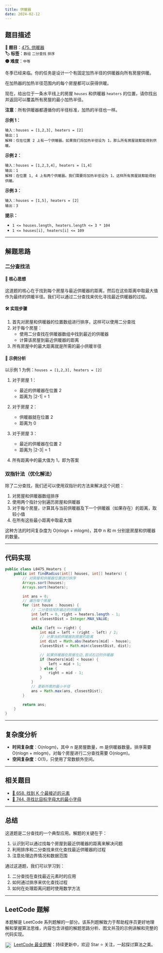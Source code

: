 ```yaml
---
title: 供暖器
date: 2024-02-12
---
```


## 题目描述

**🔗 题目**：[475. 供暖器](https://leetcode.cn/problems/heaters/)  
**🏷️ 标签**：`数组` `二分查找` `排序`  
**🟡 难度**：`中等`  

冬季已经来临。你的任务是设计一个有固定加热半径的供暖器向所有房屋供暖。

在加热器的加热半径范围内的每个房屋都可以获得供暖。

现在，给出位于一条水平线上的房屋 `houses` 和供暖器 `heaters` 的位置，请你找出并返回可以覆盖所有房屋的最小加热半径。

**注意**：所有供暖器都遵循你的半径标准，加热的半径也一样。

**示例 1：**
```
输入：houses = [1,2,3], heaters = [2]
输出：1
解释：仅在位置 2 上有一个供暖器。如果我们将加热半径设为 1，那么所有房屋就都能得到供暖。
```

**示例 2：**
```
输入：houses = [1,2,3,4], heaters = [1,4]
输出：1
解释：在位置 1, 4 上有两个供暖器。我们需要将加热半径设为 1，这样所有房屋就都能得到供暖。
```

**示例 3：**
```
输入：houses = [1,5], heaters = [2]
输出：3
```

**提示：**
- `1 <= houses.length, heaters.length <= 3 * 104`
- `1 <= houses[i], heaters[i] <= 109`

---

## 解题思路

### 二分查找法

#### 📝 核心思想
这道题的核心在于找到每个房屋与最近供暖器的距离，然后在这些距离中取最大值作为最终的供暖半径。我们可以通过二分查找来优化寻找最近供暖器的过程。

#### 🛠️ 实现步骤
1. 首先对房屋和供暖器的位置数组进行排序，这样可以使用二分查找
2. 对于每个房屋：
   - 使用二分查找在供暖器数组中找到最近的供暖器
   - 计算该房屋到最近供暖器的距离
3. 所有房屋中的最大距离就是所需的最小供暖半径

#### 🧩 示例分析
以示例 1 为例：`houses = [1,2,3], heaters = [2]`

1. 对于房屋 1：
   - 最近的供暖器在位置 2
   - 距离为 |2-1| = 1

2. 对于房屋 2：
   - 供暖器就在位置 2
   - 距离为 0

3. 对于房屋 3：
   - 最近的供暖器在位置 2
   - 距离为 |2-3| = 1

4. 所有距离中的最大值为 1，即为答案

### 双指针法（优化解法）

除了二分查找，我们还可以使用双指针的方法来解决这个问题：

1. 对房屋和供暖器数组排序
2. 使用两个指针分别遍历房屋和供暖器
3. 对于每个房屋，计算其与当前供暖器及下一个供暖器（如果存在）的距离，取较小值
4. 在所有这些最小距离中取最大值

这种方法的时间复杂度为 O(nlogn + mlogm)，其中 n 和 m 分别是房屋和供暖器的数量。

---

## 代码实现

```java
public class L0475_Heaters {
    public int findRadius(int[] houses, int[] heaters) {
        // 对房屋和供暖器位置进行排序
        Arrays.sort(houses);
        Arrays.sort(heaters);
        
        int ans = 0;
        // 遍历每个房屋
        for (int house : houses) {
            // 二分查找找到最近的供暖器
            int left = 0, right = heaters.length - 1;
            int closestDist = Integer.MAX_VALUE;
            
            while (left <= right) {
                int mid = left + (right - left) / 2;
                // 计算当前供暖器到房屋的距离
                int dist = Math.abs(heaters[mid] - house);
                closestDist = Math.min(closestDist, dist);
                
                // 如果供暖器在房屋左边,尝试右边的供暖器
                if (heaters[mid] < house) {
                    left = mid + 1;
                } else {
                    right = mid - 1;
                }
            }
            // 更新所需的最小半径
            ans = Math.max(ans, closestDist);
        }
        
        return ans;
    }
}
```

---

## 复杂度分析

- **时间复杂度**：O(nlogm)，其中 n 是房屋数量，m 是供暖器数量。排序需要 O(nlogn + mlogm)，对每个房屋进行二分查找需要 O(nlogm)。
- **空间复杂度**：O(1)，只使用了常数额外空间。

---

## 相关题目

- [🔗 658. 找到 K 个最接近的元素](https://leetcode.cn/problems/find-k-closest-elements/)
- [🔗 744. 寻找比目标字母大的最小字母](https://leetcode.cn/problems/find-smallest-letter-greater-than-target/)

---

## 总结

这道题是二分查找的一个典型应用。解题的关键在于：
1. 认识到可以通过找每个房屋到最近供暖器的距离来解决问题
2. 利用排序和二分查找来优化查找最近供暖器的过程
3. 注意处理边界情况和数据范围

通过这道题，我们可以学习到：
1. 二分查找在查找最近元素时的应用
2. 如何通过排序来优化查找过程
3. 如何在处理距离问题时使用数学方法

---

## LeetCode 题解

本题解是 LeetCode 系列题解的一部分。该系列题解致力于帮助程序员更好地理解和掌握算法思维，内容包含详细的解题思路分析、图文并茂的示例讲解和完整的代码实现。

<img src="https://github.githubassets.com/images/modules/logos_page/GitHub-Mark.png" alt="GitHub" width="20" style="vertical-align: middle; margin-right: 5px"> [LeetCode 最全题解](https://github.com/LjyYano/LeetCode)：持续更新中，欢迎 Star ⭐️ 关注，一起探讨算法之美。 